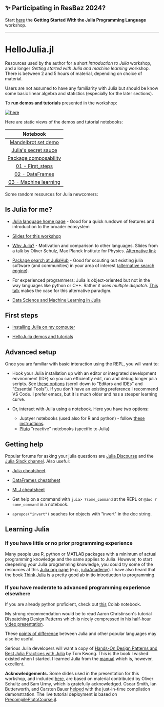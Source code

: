 ## &#10024; Participating in ResBaz 2024?

Start [here](INSTALLATION.md) the **Getting Started With the Julia Programming Language**
workshop.

---

# HelloJulia.jl

Resources used by the author for a short *Introduction to Julia* workshop, and a longer
*Getting started with Julia and machine learning* workshop. There is between 2 and 5 hours of material, depending on choice of material.

Users are not assumed to have any familiarity with Julia but should be know some basic
linear algebra and statistics (especially for the later sections).

To **run demos and tutorials** presented in the workshop:

[![here](https://img.shields.io/badge/run-demos%2Ftutorials-informational)](INSTALLATION.md)

Here are static views of the demos and tutorial notebooks:

|Notebook |
|:-------:|
|[Mandelbrot set demo](notebooks/mandelbrot/notebook.ipynb) |
[Julia's secret sauce](notebooks/secret_sauce/notebook.ipynb) |
[Package composability](notebooks/pkg_composability/notebook.ipynb) |
[01 - First_steps](notebooks/01_first_steps/notebook.unexecuted.ipynb) |
[02 - DataFrames](notebooks/02_dataframes/notebook.ipynb) |
[03 - Machine learning](notebooks/03_machine_learning/notebook.ipynb) |


Some random resources for Julia newcomers:

## Is Julia for me?

- [Julia language home page](https://julialang.org) - Good for a quick
  rundown of features and introduction to the broader ecosystem
  
- [Slides for this workshop](/slides/slides.pdf)

- [Why
  Julia?](https://indico.cern.ch/event/1074269/contributions/4539601/attachments/2317518/3945412/why-julia%20slides.pdf) -
  Motivation and comparison to other languages. Slides from a talk by Oliver Schulz, Max
  Planck Institute for Physics.  [Alternative link](https://github.com/oschulz/Why-Julia)

- [Package search at JuliaHub](https://juliahub.com/ui/Packages) - Good for scouting out
  existing julia software (and communities) in your area of interest ([alternative search
  engine](https://juliapackages.com/packages?search=)).

- For experienced programmers: Julia is object-oriented but not in the way languages like
  python or C++. Rather it uses *multiple dispatch*. [This
  talk](https://www.youtube.com/watch?v=kc9HwsxE1OY) makes the case for this alternative
  paradigm.
  
- [Data Science and Machine Learning in
  Julia](https://juliaai.github.io/DataScienceTutorials.jl/)


## First steps

- [Installing Julia on my computer](/FIRST_STEPS.md)

- [HelloJulia demos and tutorials](INSTALLATION.md)


## Advanced setup

Once you are familiar with basic interaction using the REPL, you will want to:

- Hook your Julia installation up with an editor or integrated
  development environment (IDE) so you can efficiently edit, run and
  debug longer julia scripts. See [these
  options](https://julialang.org) (scroll down to "Editors and IDEs"
  and "Essential Tools"). If you don't have an existing preference I
  recommend VS Code. I prefer emacs, but it is much older and has a
  steeper learning curve.

- Or, interact with Julia using a notebook. Here you have two options:
  - Juptyer notebooks (used also for R and python) - follow [these
	instructions](https://github.com/JuliaLang/IJulia.jl).
  - [Pluto](https://github.com/fonsp/Pluto.jl) "reactive" notebooks (specific to Julia)


## Getting help

Popular forums for asking your julia questions are [Julia
Discourse](https://discourse.julialang.org) and the [Julia Slack
channel](https://julialang.org/slack/). Also useful:

- [Julia cheatsheet](https://juliadocs.github.io/Julia-Cheat-Sheet/).

- [DataFrames cheatsheet](https://ahsmart.com/pub/data-wrangling-with-data-frames-jl-cheat-sheet/index.html)

- [MLJ cheatsheet](https://JuliaAI.github.io/MLJ.jl/dev/mlj_cheatsheet/)

- Get help on a command with `juia> ?some_command` at the REPL or `@doc ?some_command` in
  a notebook.

- `apropos("invert")` seaches for objects with "invert" in the doc string.


## Learning Julia

### If you have little or no prior programming experience

Many people use R, python or MATLAB packages with a minimum of actual
programming knowledge and the same applies to Julia. However, to start
deepening your Julia programming knowledge, you could try some of the
resources at this [Julia org page](https://julialang.org/learning/)
(e.g., [juliaAcademy](https://juliaacademy.com)). I have also heard
that the book [Think
Julia](https://benlauwens.github.io/ThinkJulia.jl/latest/book.html) is
a pretty good ab initio introduction to programming.


### If you have moderate to advanced programming experience elsewhere

If you are already python proficient, check out
[this](https://colab.research.google.com/drive/1G04w8tTl074180DP_Ka9X44r_pndUYxq?usp=sharing#scrollTo=9at61Y3LLJWX)
Colab notebook.

My strong recommendation would be to read Aaron Christinson's tutorial
[Dispatching Design
Patterns](https://github.com/ninjaaron/dispatching-design-patterns)
which is nicely compressed in his [half-hour
video presentation](https://www.youtube.com/watch?v=n-E-1-A_rZM).

These [points of
difference](https://docs.julialang.org/en/v1/manual/noteworthy-differences/)
between Julia and other popular languages may also be useful.

Serious Julia developers will want a copy of [Hands-On Design Patterns
and Best Julia Practices with Julia](https://www.perlego.com/book/1365831/handson-design-patterns-and-best-practices-with-julia-proven-solutions-to-common-problems-in-software-design-for-julia-1x-pdf?utm_source=google&utm_medium=cpc&gclid=CjwKCAjw_L6LBhBbEiwA4c46uv-v5MDWoUCnOsWjAsPQ1OWcownNPPDrKDhhlwNbGG69_zSNFwyM5RoCMgcQAvD_BwE) by Tom Kwong. This is the book
I wished existed when I started. I learned Julia from the
[manual](https://docs.julialang.org/en/v1/) which is, however,
excellent.

**Acknowledgements.** Some slides used in the presentation for this
workshop, and included [here](/slides), are based on material
contributed by Oliver Schultz and Sam Urmy, which is gratefully
acknowledged. Oscar Smith, Ian Butterworth, and Carsten Bauer
[helped](https://discourse.julialang.org/t/looking-for-simple-example-to-explain-ahead-of-time-compilation/71471/3)
with the just-in-time compilation demonstration. The live tutorial deployment is based on [PrecompilePlutoCourse.jl](https://github.com/jbrea/PrecompilePlutoCourse.jl).
